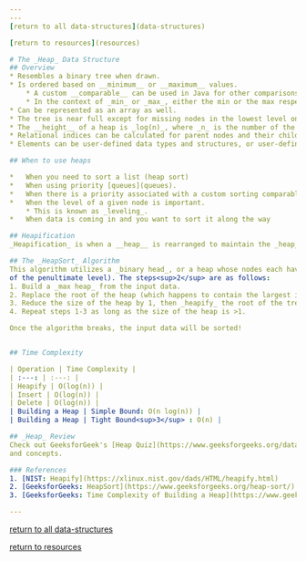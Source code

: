 ```yaml
---
---
[return to all data-structures](data-structures)

[return to resources](resources)

# The _Heap_ Data Structure
## Overview
* Resembles a binary tree when drawn.
* Is ordered based on __minimum__ or __maximum__ values.
    * A custom __comparable__ can be used in Java for other comparisons.
    * In the context of _min_ or _max_, either the min or the max respectively is at the root.
* Can be represented as an array as well.
* The tree is near full except for missing nodes in the lowest level on the right-hand side.
* The __height__ of a heap is _log(n)_, where _n_ is the number of the nodes in the tree.
* Relational indices can be calculated for parent nodes and their children.
* Elements can be user-defined data types and structures, or user-defined data structures.

## When to use heaps

*   When you need to sort a list (heap sort)
* 	When using priority [queues](queues).
*   When there is a priority associated with a custom sorting comparable
* 	When the level of a given node is important.
    * This is known as _leveling_.
*   When data is coming in and you want to sort it along the way

## Heapification
_Heapification_ is when a __heap__ is rearranged to maintain the _heap_ property<sup>1</sup>. In the context of a _max heap_, this means that each node is greater than all of its children.

## The _HeapSort_ Algorithm
This algorithm utilizes a _binary head_, or a heap whose nodes each have two children nodes (with the possible exception
of the penultimate level). The steps<sup>2</sup> are as follows:
1. Build a _max heap_ from the input data.
2. Replace the root of the heap (which happens to contain the largest item) with the last item of the heap.
3. Reduce the size of the heap by 1, then _heapify_ the root of the tree.
4. Repeat steps 1-3 as long as the size of the heap is >1.

Once the algorithm breaks, the input data will be sorted!


## Time Complexity

| Operation | Time Complexity |
| :---: | :---: |
| Heapify | O(log(n)) |
| Insert | O(log(n)) |
| Delete | O(log(n)) |
| Building a Heap | Simple Bound: O(n log(n)) |
| Building a Heap | Tight Bound<sup>3</sup> : O(n) |

## _Heap_ Review
Check out GeeksforGeek's [Heap Quiz](https://www.geeksforgeeks.org/data-structure-gq/heap-gq/) to review heap-related properties
and concepts.

### References
1. [NIST: Heapify](https://xlinux.nist.gov/dads/HTML/heapify.html)
2. [GeeksforGeeks: HeapSort](https://www.geeksforgeeks.org/heap-sort/)
3. [GeeksforGeeks: Time Complexity of Building a Heap](https://www.geeksforgeeks.org/time-complexity-of-building-a-heap/)

---
```

[return to all data-structures](data-structures)

[return to resources](resources)

